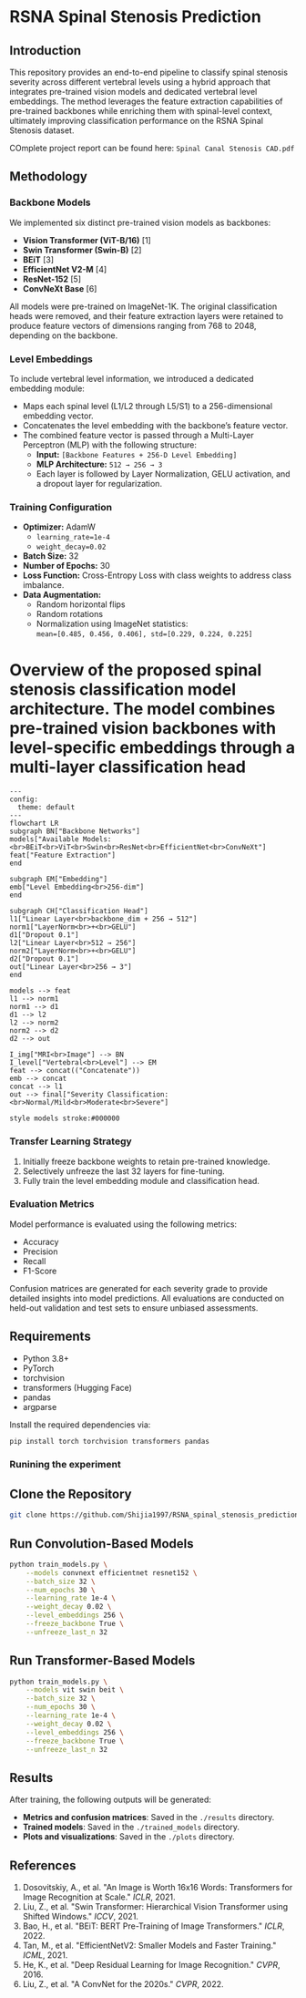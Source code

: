 # RSNA Spinal Stenosis Prediction

## Introduction

This repository provides an end-to-end pipeline to classify spinal stenosis severity across different vertebral levels using a hybrid approach that integrates pre-trained vision models and dedicated vertebral level embeddings. The method leverages the feature extraction capabilities of pre-trained backbones while enriching them with spinal-level context, ultimately improving classification performance on the RSNA Spinal Stenosis dataset.

COmplete project report can be found here: `Spinal Canal Stenosis CAD.pdf`
## Methodology

### Backbone Models

We implemented six distinct pre-trained vision models as backbones:

- **Vision Transformer (ViT-B/16)** [1]
- **Swin Transformer (Swin-B)** [2]
- **BEiT** [3]
- **EfficientNet V2-M** [4]
- **ResNet-152** [5]
- **ConvNeXt Base** [6]

All models were pre-trained on ImageNet-1K. The original classification heads were removed, and their feature extraction layers were retained to produce feature vectors of dimensions ranging from 768 to 2048, depending on the backbone.

### Level Embeddings

To include vertebral level information, we introduced a dedicated embedding module:

- Maps each spinal level (L1/L2 through L5/S1) to a 256-dimensional embedding vector.
- Concatenates the level embedding with the backbone’s feature vector.
- The combined feature vector is passed through a Multi-Layer Perceptron (MLP) with the following structure:
  - **Input:** `[Backbone Features + 256-D Level Embedding]`
  - **MLP Architecture:** `512 → 256 → 3`
  - Each layer is followed by Layer Normalization, GELU activation, and a dropout layer for regularization.

### Training Configuration

- **Optimizer:** AdamW  
  - `learning_rate=1e-4`  
  - `weight_decay=0.02`
- **Batch Size:** 32
- **Number of Epochs:** 30
- **Loss Function:** Cross-Entropy Loss with class weights to address class imbalance.
- **Data Augmentation:**  
  - Random horizontal flips  
  - Random rotations  
  - Normalization using ImageNet statistics:  
    `mean=[0.485, 0.456, 0.406], std=[0.229, 0.224, 0.225]`
# Overview of the proposed spinal stenosis classification model architecture. The model combines pre-trained vision backbones with level-specific embeddings through a multi-layer classification head

```mermaid
---
config:
  theme: default
---
flowchart LR
subgraph BN["Backbone Networks"]
models["Available Models:<br>BEiT<br>ViT<br>Swin<br>ResNet<br>EfficientNet<br>ConvNeXt"]
feat["Feature Extraction"]
end

subgraph EM["Embedding"]
emb["Level Embedding<br>256-dim"]
end

subgraph CH["Classification Head"]
l1["Linear Layer<br>backbone_dim + 256 → 512"]
norm1["LayerNorm<br>+<br>GELU"]
d1["Dropout 0.1"]
l2["Linear Layer<br>512 → 256"]
norm2["LayerNorm<br>+<br>GELU"]
d2["Dropout 0.1"]
out["Linear Layer<br>256 → 3"]
end

models --> feat
l1 --> norm1
norm1 --> d1
d1 --> l2
l2 --> norm2
norm2 --> d2
d2 --> out

I_img["MRI<br>Image"] --> BN
I_level["Vertebral<br>Level"] --> EM
feat --> concat(("Concatenate"))
emb --> concat
concat --> l1
out --> final["Severity Classification:<br>Normal/Mild<br>Moderate<br>Severe"]

style models stroke:#000000
```
### Transfer Learning Strategy

1. Initially freeze backbone weights to retain pre-trained knowledge.
2. Selectively unfreeze the last 32 layers for fine-tuning.
3. Fully train the level embedding module and classification head.

### Evaluation Metrics

Model performance is evaluated using the following metrics:

- Accuracy
- Precision
- Recall
- F1-Score

Confusion matrices are generated for each severity grade to provide detailed insights into model predictions. All evaluations are conducted on held-out validation and test sets to ensure unbiased assessments.

## Requirements

- Python 3.8+
- PyTorch
- torchvision
- transformers (Hugging Face)
- pandas
- argparse

Install the required dependencies via:

```bash
pip install torch torchvision transformers pandas
```

### Runining the experiment
## Clone the Repository

```bash
git clone https://github.com/Shijia1997/RSNA_spinal_stenosis_prediction.git
```

## Run Convolution-Based Models

```bash
python train_models.py \
    --models convnext efficientnet resnet152 \
    --batch_size 32 \
    --num_epochs 30 \
    --learning_rate 1e-4 \
    --weight_decay 0.02 \
    --level_embeddings 256 \
    --freeze_backbone True \
    --unfreeze_last_n 32
```

## Run Transformer-Based Models

```bash
python train_models.py \
    --models vit swin beit \
    --batch_size 32 \
    --num_epochs 30 \
    --learning_rate 1e-4 \
    --weight_decay 0.02 \
    --level_embeddings 256 \
    --freeze_backbone True \
    --unfreeze_last_n 32
```

## Results

After training, the following outputs will be generated:

- **Metrics and confusion matrices**: Saved in the `./results` directory.
- **Trained models**: Saved in the `./trained_models` directory.
- **Plots and visualizations**: Saved in the `./plots` directory.


## References

1. Dosovitskiy, A., et al. "An Image is Worth 16x16 Words: Transformers for Image Recognition at Scale." *ICLR*, 2021.  
2. Liu, Z., et al. "Swin Transformer: Hierarchical Vision Transformer using Shifted Windows." *ICCV*, 2021.  
3. Bao, H., et al. "BEiT: BERT Pre-Training of Image Transformers." *ICLR*, 2022.  
4. Tan, M., et al. "EfficientNetV2: Smaller Models and Faster Training." *ICML*, 2021.  
5. He, K., et al. "Deep Residual Learning for Image Recognition." *CVPR*, 2016.  
6. Liu, Z., et al. "A ConvNet for the 2020s." *CVPR*, 2022.
